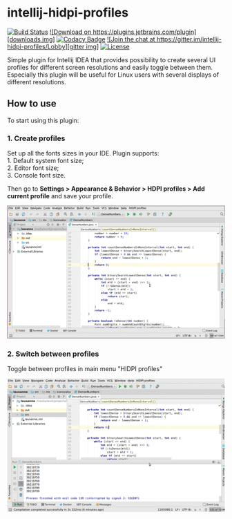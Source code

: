 # intellij-hidpi-profiles

[![Build Status][travis img]][travis]
[![Download on https://plugins.jetbrains.com/plugin][downloads img]][downloads]
[![Codacy Badge][codacy img]][codacy]
[![Join the chat at https://gitter.im/intellij-hidpi-profiles/Lobby][gitter img]][gitter]
[![License][license img]][license]

Simple plugin for Intellij IDEA that provides possibility to create several UI profiles for different screen resolutions and easily toggle between them.
Especially this plugin will be useful for Linux users with several displays of different resolutions.

## How to use

To start using this plugin:

### 1. Create profiles

Set up all the fonts sizes in your IDE. Plugin supports:  
    1. Default system font size;  
    2. Editor font size;  
    3. Console font size.  
        
Then go to **Settings > Appearance & Behavior > HDPI profiles > Add current profile** and save your profile.

![create profile](/_preview/create_profile.gif)

### 2. Switch between profiles

Toggle between profiles in main menu "HIDPI profiles"

![switch profile](/_preview/switch_profile.gif)

[travis]:https://travis-ci.org/mskonovalov/intellij-hidpi-profiles
[travis img]:https://travis-ci.org/mskonovalov/intellij-hidpi-profiles.svg?branch=2016.3
[codacy]:https://www.codacy.com/app/mskonovalov/intellij-hidpi-profiles?utm_source=github.com&utm_medium=referral&utm_content=mskonovalov/intellij-hidpi-profiles&utm_campaign=badger
[codacy img]:https://api.codacy.com/project/badge/Grade/2e383d972ce14195897fda7215dad868
[gitter]:https://gitter.im/intellij-hidpi-profiles/Lobby?utm_source=badge&utm_medium=badge&utm_campaign=pr-badge&utm_content=badge
[gitter img]:https://badges.gitter.im/intellij-hidpi-profiles/Lobby.svg
[license]:LICENSE
[license img]:https://img.shields.io/badge/License-MIT-blue.svg
[downloads]:https://plugins.jetbrains.com/plugin/9541
[downloads img]:https://img.shields.io/jetbrains/plugin/d/9541-hidpi-profiles.svg
